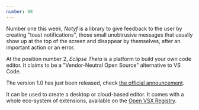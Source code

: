 ```yaml
---
number: 98
---
```


Number one this week, _Notyf_ is a library to give feedback to the user by creating "toast notifications", those small unobtrusive messages that usually show up at the top of the screen and disappear by themselves, after an important action or an error.

At the position number 2, _Eclipse Theia_ is a platform to build your own code editor. It claims to be a "Vendor-Neutral Open Source" alternative to VS Code.

The version 1.0 has just been released, check [the official announcement](https://dev.to/svenefftinge/theia-1-0-finally-a-good-browser-ide-3ok0).

It can be used to create a desktop or cloud-based editor. It comes with a whole eco-system of extensions, available on the [Open VSX Registry](https://open-vsx.org/).
